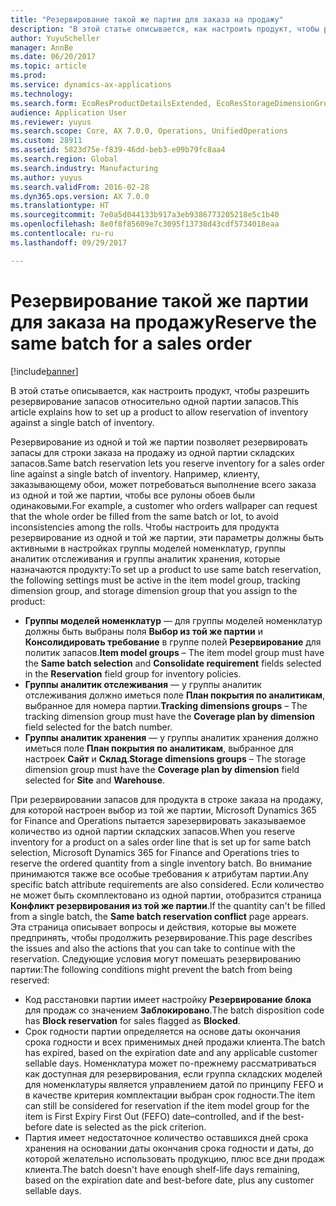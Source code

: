 ```yaml
---
title: "Резервирование такой же партии для заказа на продажу"
description: "В этой статье описывается, как настроить продукт, чтобы разрешить резервирование запасов относительно одной партии запасов."
author: YuyuScheller
manager: AnnBe
ms.date: 06/20/2017
ms.topic: article
ms.prod: 
ms.service: dynamics-ax-applications
ms.technology: 
ms.search.form: EcoResProductDetailsExtended, EcoResStorageDimensionGroup, EcoResTrackingDimensionGroup, InventBatch, InventModelGroup, PdsAskSameLotForm, PdsCustSellableDays
audience: Application User
ms.reviewer: yuyus
ms.search.scope: Core, AX 7.0.0, Operations, UnifiedOperations
ms.custom: 28911
ms.assetid: 5823d75e-f839-46dd-beb3-e09b79fc8aa4
ms.search.region: Global
ms.search.industry: Manufacturing
ms.author: yuyus
ms.search.validFrom: 2016-02-28
ms.dyn365.ops.version: AX 7.0.0
ms.translationtype: HT
ms.sourcegitcommit: 7e0a5d044133b917a3eb9386773205218e5c1b40
ms.openlocfilehash: 8e0f8f85609e7c3095f13738d43cdf5734018eaa
ms.contentlocale: ru-ru
ms.lasthandoff: 09/29/2017

---
```


# <a name="reserve-the-same-batch-for-a-sales-order"></a><span data-ttu-id="0e175-103">Резервирование такой же партии для заказа на продажу</span><span class="sxs-lookup"><span data-stu-id="0e175-103">Reserve the same batch for a sales order</span></span>

[!include[banner](../includes/banner.md)]


<span data-ttu-id="0e175-104">В этой статье описывается, как настроить продукт, чтобы разрешить резервирование запасов относительно одной партии запасов.</span><span class="sxs-lookup"><span data-stu-id="0e175-104">This article explains how to set up a product to allow reservation of inventory against a single batch of inventory.</span></span>

<span data-ttu-id="0e175-105">Резервирование из одной и той же партии позволяет резервировать запасы для строки заказа на продажу из одной партии складских запасов.</span><span class="sxs-lookup"><span data-stu-id="0e175-105">Same batch reservation lets you reserve inventory for a sales order line against a single batch of inventory.</span></span> <span data-ttu-id="0e175-106">Например, клиенту, заказывающему обои, может потребоваться выполнение всего заказа из одной и той же партии, чтобы все рулоны обоев были одинаковыми.</span><span class="sxs-lookup"><span data-stu-id="0e175-106">For example, a customer who orders wallpaper can request that the whole order be filled from the same batch or lot, to avoid inconsistencies among the rolls.</span></span> <span data-ttu-id="0e175-107">Чтобы настроить для продукта резервирование из одной и той же партии, эти параметры должны быть активными в настройках группы моделей номенклатур, группы аналитик отслеживания и группы аналитик хранения, которые назначаются продукту:</span><span class="sxs-lookup"><span data-stu-id="0e175-107">To set up a product to use same batch reservation, the following settings must be active in the item model group, tracking dimension group, and storage dimension group that you assign to the product:</span></span>

-   <span data-ttu-id="0e175-108">**Группы моделей номенклатур** — для группы моделей номенклатур должны быть выбраны поля **Выбор из той же партии** и **Консолидировать требование** в группе полей **Резервирование** для политик запасов.</span><span class="sxs-lookup"><span data-stu-id="0e175-108">**Item model groups** – The item model group must have the **Same batch selection** and **Consolidate requirement** fields selected in the **Reservation** field group for inventory policies.</span></span>
-   <span data-ttu-id="0e175-109">**Группы аналитик отслеживания** — у группы аналитик отслеживания должно иметься поле **План покрытия по аналитикам**, выбранное для номера партии.</span><span class="sxs-lookup"><span data-stu-id="0e175-109">**Tracking dimensions groups** – The tracking dimension group must have the **Coverage plan by dimension** field selected for the batch number.</span></span>
-   <span data-ttu-id="0e175-110">**Группы аналитик хранения** — у группы аналитик хранения должно иметься поле **План покрытия по аналитикам**, выбранное для настроек **Сайт** и **Склад**.</span><span class="sxs-lookup"><span data-stu-id="0e175-110">**Storage dimensions groups** – The storage dimension group must have the **Coverage plan by dimension** field selected for **Site** and **Warehouse**.</span></span>

<span data-ttu-id="0e175-111">При резервировании запасов для продукта в строке заказа на продажу, для которой настроен выбор из той же партии, Microsoft Dynamics 365 for Finance and Operations пытается зарезервировать заказываемое количество из одной партии складских запасов.</span><span class="sxs-lookup"><span data-stu-id="0e175-111">When you reserve inventory for a product on a sales order line that is set up for same batch selection, Microsoft Dynamics 365 for Finance and Operations tries to reserve the ordered quantity from a single inventory batch.</span></span> <span data-ttu-id="0e175-112">Во внимание принимаются также все особые требования к атрибутам партии.</span><span class="sxs-lookup"><span data-stu-id="0e175-112">Any specific batch attribute requirements are also considered.</span></span> <span data-ttu-id="0e175-113">Если количество не может быть скомплектовано из одной партии, отобразится страница **Конфликт резервирования из той же партии**.</span><span class="sxs-lookup"><span data-stu-id="0e175-113">If the quantity can't be filled from a single batch, the **Same batch reservation conflict** page appears.</span></span> <span data-ttu-id="0e175-114">Эта страница описывает вопросы и действия, которые вы можете предпринять, чтобы продолжить резервирование.</span><span class="sxs-lookup"><span data-stu-id="0e175-114">This page describes the issues and also the actions that you can take to continue with the reservation.</span></span> <span data-ttu-id="0e175-115">Следующие условия могут помешать резервированию партии:</span><span class="sxs-lookup"><span data-stu-id="0e175-115">The following conditions might prevent the batch from being reserved:</span></span>

-   <span data-ttu-id="0e175-116">Код расстановки партии имеет настройку **Резервирование блока** для продаж со значением **Заблокировано**.</span><span class="sxs-lookup"><span data-stu-id="0e175-116">The batch disposition code has **Block reservation** for sales flagged as **Blocked**.</span></span>
-   <span data-ttu-id="0e175-117">Срок годности партии определяется на основе даты окончания срока годности и всех применимых дней продажи клиента.</span><span class="sxs-lookup"><span data-stu-id="0e175-117">The batch has expired, based on the expiration date and any applicable customer sellable days.</span></span> <span data-ttu-id="0e175-118">Номенклатура может по-прежнему рассматриваться как доступная для резервирования, если группа складских моделей для номенклатуры является управлением датой по принципу FEFO и в качестве критерия комплектации выбран срок годности.</span><span class="sxs-lookup"><span data-stu-id="0e175-118">The item can still be considered for reservation if the item model group for the item is First Expiry First Out (FEFO) date–controlled, and if the best-before date is selected as the pick criterion.</span></span>
-   <span data-ttu-id="0e175-119">Партия имеет недостаточное количество оставшихся дней срока хранения на основании даты окончания срока годности и даты, до которой желательно использовать продукцию, плюс все дни продаж клиента.</span><span class="sxs-lookup"><span data-stu-id="0e175-119">The batch doesn't have enough shelf-life days remaining, based on the expiration date and best-before date, plus any customer sellable days.</span></span>





